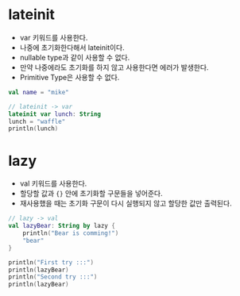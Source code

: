 # lateinit

- var 키워드를 사용한다.
- 나중에 초기화한다해서 lateinit이다.
- nullable type과 같이 사용할 수 없다.
- 만약 나중에라도 초기화를 하지 않고 사용한다면 에러가 발생한다.
- Primitive Type은 사용할 수 없다.

```kotlin
val name = "mike"

// lateinit -> var
lateinit var lunch: String
lunch = "waffle"
println(lunch)
```

# lazy

- val 키워드를 사용한다.
- 할당할 값과 `{}` 안에 초기화할 구문들을 넣어준다.
- 재사용했을 때는 초기화 구문이 다시 실행되지 않고 할당한 값만 출력된다.

```kotlin
// lazy -> val
val lazyBear: String by lazy {
    println("Bear is comming!")
    "bear"
}

println("First try :::")
println(lazyBear)
println("Second try :::")
println(lazyBear)
```